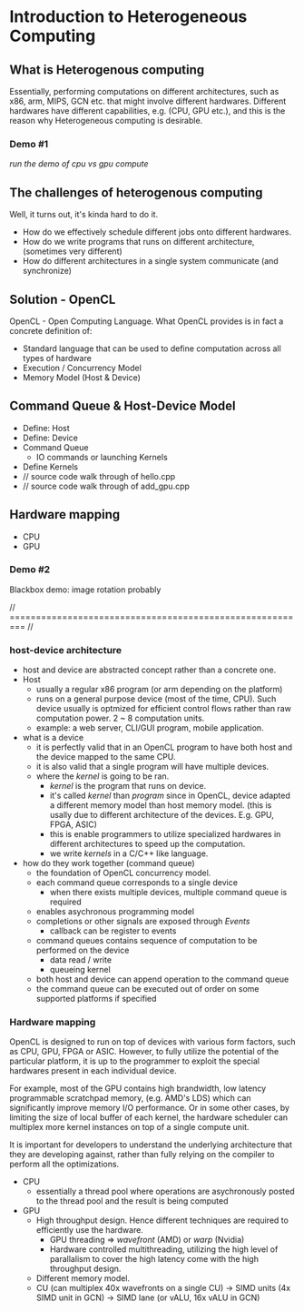 # Introduction to Heterogeneous Computing

## What is Heterogenous computing

Essentially, performing computations on different architectures, such as x86, arm, MIPS, GCN etc. that might involve different hardwares. Different hardwares have different capabilities, e.g. (CPU, GPU etc.), and this is the reason why Heterogeneous computing is desirable. 

### Demo #1
_run the demo of cpu vs gpu compute_

## The challenges of heterogenous computing

Well, it turns out, it's kinda hard to do it.

* How do we effectively schedule different jobs onto different hardwares.
* How do we write programs that runs on different architecture, (sometimes very different)
* How do different architectures in a single system communicate (and synchronize)

## Solution - OpenCL

OpenCL - Open Computing Language. What OpenCL provides is in fact a concrete definition of:
* Standard language that can be used to define computation across all types of hardware
* Execution / Concurrency Model
* Memory Model (Host & Device)

## Command Queue & Host-Device Model
* Define: Host
* Define: Device 
* Command Queue
  * IO commands or launching Kernels
* Define Kernels
* // source code walk through of hello.cpp
* // source code walk through of add_gpu.cpp

## Hardware mapping
* CPU
* GPU

### Demo #2
Blackbox demo: image rotation probably


// ========================================================= //
### host-device architecture
* host and device are abstracted concept rather than a concrete one.
* Host
    * usually a regular x86 program (or arm depending on the platform)
    * runs on a general purpose device (most of the time, CPU). Such device usually is optmized for efficient control flows rather than raw computation power. 2 ~ 8 computation units.
    * example: a web server, CLI/GUI program, mobile application.
* what is a device
    * it is perfectly valid that in an OpenCL program to have both host and the device mapped to the same CPU.
    * it is also valid that a single program will have multiple devices.
    * where the _kernel_ is going to be ran.
        * _kernel_ is the program that runs on device.
        * it's called _kernel_ than _program_ since in OpenCL, device adapted a different memory model than host memory model. (this is usally due to different architecture of the devices. E.g. GPU, FPGA, ASIC)
        * this is enable programmers to utilize specialized hardwares in different architectures to speed up the computation.
        * we write _kernels_ in a C/C++ like language.
* how do they work together (command queue)
    * the foundation of OpenCL concurrency model.
    * each command queue corresponds to a single device
        * when there exists multiple devices, multiple command queue is required
    * enables asychronous programming model
    * completions or other signals are exposed through _Events_
        * callback can be register to events
    * command queues contains sequence of computation to be performed on the device
        * data read / write
        * queueing kernel
    * both host and device can append operation to the command queue
    * the command queue can be executed out of order on some supported platforms if specified

### Hardware mapping

OpenCL is designed to run on top of devices with various form factors, such as CPU, GPU, FPGA or ASIC. However, to fully utilize the potential of the particular platform, it is up to the programmer to exploit the special hardwares present in each individual device.

For example, most of the GPU contains high brandwidth, low latency programmable scratchpad memory, (e.g. AMD's LDS) which can significantly improve memory I/O performance. Or in some other cases, by limiting the size of local buffer of each kernel, the hardware scheduler can multiplex more kernel instances on top of a single compute unit.

It is important for developers to understand the underlying architecture that they are developing against, rather than fully relying on the compiler to perform all the optimizations.

* CPU
    * essentially a thread pool where operations are asychronously posted to the thread pool and the result is being computed
* GPU
    * High throughput design. Hence different techniques are required to efficiently use the hardware.
        * GPU threading => _wavefront_ (AMD) or _warp_ (Nvidia)
        * Hardware controlled multithreading, utilizing the high level of parallalism to cover the high latency come with the high throughput design.
    * Different memory model.
    * CU (can multiplex 40x wavefronts on a single CU) -> SIMD units (4x SIMD unit in GCN) -> SIMD lane (or vALU, 16x vALU in GCN)

